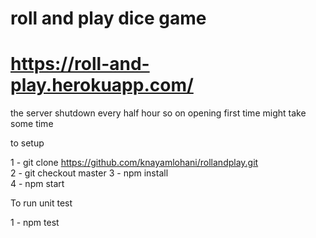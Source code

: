 # roll and play dice game


# https://roll-and-play.herokuapp.com/
the server shutdown every half hour so on opening first time might take some time


to setup 

1 - git clone https://github.com/knayamlohani/rollandplay.git <br/>
2 - git checkout master
3 - npm install<br/>
4 - npm start<br/>

To run unit test <br/>

1 - npm test<br/>
 

